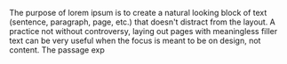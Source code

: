 The purpose of lorem ipsum is to create a natural looking block of text (sentence, paragraph, 
page, etc.) that doesn't distract from the layout. A practice not without controversy, laying 
out pages with meaningless filler text can 
be very useful when the focus is meant to
 be on design,
  not content.
The passage exp